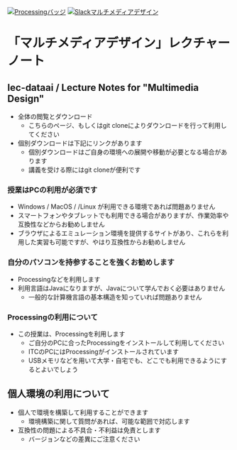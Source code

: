 [![Processingバッジ](https://img.shields.io/badge/Processing->v3.5-0464f6.svg?style=flat)](https://processing.org/)
[![Slackマルチメディアデザイン](https://img.shields.io/badge/Slack-keio--st--multimedia-3f0f40.svg?style=flat)](https://keio-st-multimedia.slack.com/)

# 「マルチメディアデザイン」レクチャーノート
## lec-dataai / Lecture Notes for "Multimedia Design"
- 全体の閲覧とダウンロード
  - こちらのページ、もしくはgit cloneによりダウンロードを行って利用してください
- 個別ダウンロードは下記にリンクがあります
  - 個別ダウンロードはご自身の環境への展開や移動が必要となる場合があります
  - 講義を受ける際にはgit cloneが便利です

### 授業はPCの利用が必須です
- Windows / MacOS / /Linux が利用できる環境であれば問題ありません
- スマートフォンやタブレットでも利用できる場合がありますが、作業効率や互換性などからお勧めしません
- ブラウザによるエミュレーション環境を提供するサイトがあり、これらを利用した実習も可能ですが、やはり互換性からお勧めしません

### 自分のパソコンを持参することを強くお勧めします
- Processingなどを利用します
- 利用言語はJavaになりますが、Javaについて学んでおく必要はありません
  - 一般的な計算機言語の基本構造を知っていれば問題ありません

### Processingの利用について
- この授業は、Processingを利用します
  - ご自分のPCに合ったProcessingをインストールして利用してください
  - ITCのPCにはProcessingがインストールされています
  - USBメモリなどを用いて大学・自宅でも、どこでも利用できるようにするとよいでしょう

## 個人環境の利用について
- 個人で環境を構築して利用することができます
  - 環境構築に関して質問があれば、可能な範囲で対応します
- 互換性の問題による不具合・不利益は免責とします
  - バージョンなどの差異にご注意ください
